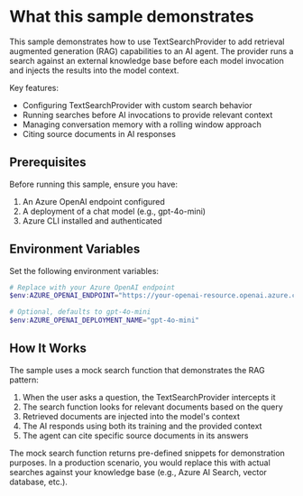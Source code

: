 # What this sample demonstrates

This sample demonstrates how to use TextSearchProvider to add retrieval augmented generation (RAG) capabilities to an AI agent. The provider runs a search against an external knowledge base before each model invocation and injects the results into the model context.

Key features:
- Configuring TextSearchProvider with custom search behavior
- Running searches before AI invocations to provide relevant context
- Managing conversation memory with a rolling window approach
- Citing source documents in AI responses

## Prerequisites

Before running this sample, ensure you have:

1. An Azure OpenAI endpoint configured
2. A deployment of a chat model (e.g., gpt-4o-mini)
3. Azure CLI installed and authenticated

## Environment Variables

Set the following environment variables:

```powershell
# Replace with your Azure OpenAI endpoint
$env:AZURE_OPENAI_ENDPOINT="https://your-openai-resource.openai.azure.com/"

# Optional, defaults to gpt-4o-mini
$env:AZURE_OPENAI_DEPLOYMENT_NAME="gpt-4o-mini"
```

## How It Works

The sample uses a mock search function that demonstrates the RAG pattern:

1. When the user asks a question, the TextSearchProvider intercepts it
2. The search function looks for relevant documents based on the query
3. Retrieved documents are injected into the model's context
4. The AI responds using both its training and the provided context
5. The agent can cite specific source documents in its answers

The mock search function returns pre-defined snippets for demonstration purposes. In a production scenario, you would replace this with actual searches against your knowledge base (e.g., Azure AI Search, vector database, etc.).
